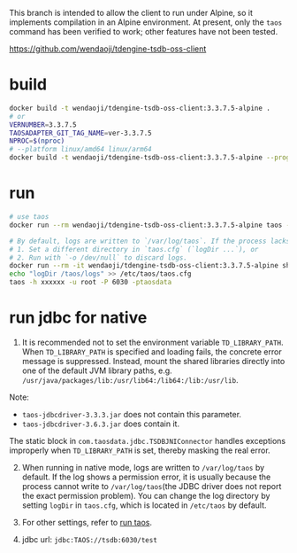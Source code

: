 This branch is intended to allow the client to run under Alpine, so it implements compilation in an Alpine environment. At present, only the `taos`  command has been verified to work; other features have not been tested.

<https://github.com/wendaoji/tdengine-tsdb-oss-client>

# build

```bash
docker build -t wendaoji/tdengine-tsdb-oss-client:3.3.7.5-alpine .
# or
VERNUMBER=3.3.7.5
TAOSADAPTER_GIT_TAG_NAME=ver-3.3.7.5
NPROC=$(nproc)
# --platform linux/amd64 linux/arm64
docker build -t wendaoji/tdengine-tsdb-oss-client:3.3.7.5-alpine --progress=plain --build-arg NPROC=NPROC --build-arg VERNUMBER=${VERNUMBER} --build-arg TAOSADAPTER_GIT_TAG_NAME=${TAOSADAPTER_GIT_TAG_NAME} --platform linux/arm64 .
```


# run

```bash
# use taos
docker run --rm wendaoji/tdengine-tsdb-oss-client:3.3.7.5-alpine taos -h xxxxxx -u root -P 6030 -ptaosdata

# By default, logs are written to `/var/log/taos`. If the process lacks write permission there, you can either:
# 1. Set a different directory in `taos.cfg` (`logDir ...`), or
# 2. Run with `-o /dev/null` to discard logs.
docker run --rm -it wendaoji/tdengine-tsdb-oss-client:3.3.7.5-alpine sh
echo "logDir /taos/logs" >> /etc/taos/taos.cfg
taos -h xxxxxx -u root -P 6030 -ptaosdata
```


# run jdbc for native

1. It is recommended not to set the environment variable `TD_LIBRARY_PATH`. When `TD_LIBRARY_PATH` is specified and loading fails, the concrete error message is suppressed. Instead, mount the shared libraries directly into one of the default JVM library paths, e.g. `/usr/java/packages/lib:/usr/lib64:/lib64:/lib:/usr/lib`.

Note:
- `taos-jdbcdriver-3.3.3.jar` does not contain this parameter.
- `taos-jdbcdriver-3.6.3.jar` does contain it.

The static block in `com.taosdata.jdbc.TSDBJNIConnector` handles exceptions improperly when `TD_LIBRARY_PATH` is set, thereby masking the real error.

2. When running in native mode, logs are written to `/var/log/taos` by default. If the log shows a permission error, it is usually because the process cannot write to `/var/log/taos`(the JDBC driver does not report the exact permission problem). You can change the log directory by setting `logDir` in `taos.cfg`, which is located in `/etc/taos` by default.

3. For other settings, refer to [run taos](#-run-taos).

4. jdbc url: `jdbc:TAOS://tsdb:6030/test`
